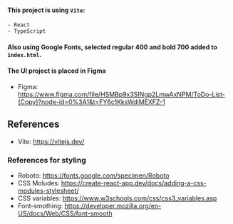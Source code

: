 #### This project is using `Vite`:
    - React
    - TypeScript
#### Also using Google Fonts, selected regular 400 and bold 700 added to `index.html`.

#### The UI project is placed in Figma
- Figma: https://www.figma.com/file/HSMBp9x3SINgp2LmwAxNPM/ToDo-List-(Copy)?node-id=0%3A1&t=FY6c1KksWdiMEXFZ-1

## References 
- Vite: https://vitejs.dev/

### References for styling
- Roboto: https://fonts.google.com/specimen/Roboto
- CSS Moludes: https://create-react-app.dev/docs/adding-a-css-modules-stylesheet/
- CSS variables: https://www.w3schools.com/css/css3_variables.asp
- Font-smothing: https://developer.mozilla.org/en-US/docs/Web/CSS/font-smooth
